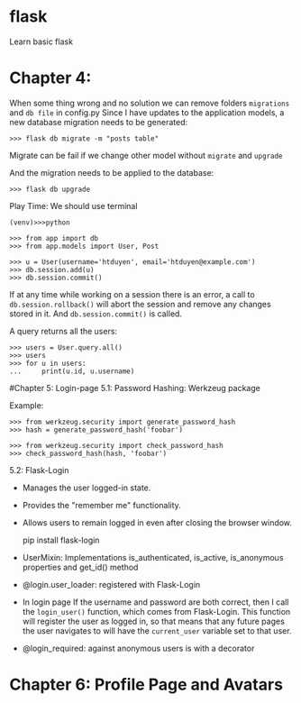 # flask
Learn basic flask

# Chapter 4:
When some thing wrong and no solution we can remove folders ``migrations`` and ``db file`` in config.py
    Since I have updates to the application models, a new database migration needs to be generated:
    
    >>> flask db migrate -m "posts table"
Migrate can be fail if we change other model without ``migrate`` and ``upgrade``

And the migration needs to be applied to the database:
    
    >>> flask db upgrade

Play Time: We should use terminal

    (venv)>>>python    

    >>> from app import db
    >>> from app.models import User, Post

    >>> u = User(username='htduyen', email='htduyen@example.com')
    >>> db.session.add(u)
    >>> db.session.commit()

If at any time while working on a session there is an error, a call to ``db.session.rollback()`` will abort the session and remove any changes stored in it. 
And ``db.session.commit()`` is called.

A query returns all the users:

    >>> users = User.query.all()
    >>> users
    >>> for u in users:
    ...     print(u.id, u.username)


#Chapter 5: Login-page
5.1: Password Hashing:   Werkzeug package

Example: 

    >>> from werkzeug.security import generate_password_hash
    >>> hash = generate_password_hash('foobar')

    >>> from werkzeug.security import check_password_hash
    >>> check_password_hash(hash, 'foobar')

5.2: Flask-Login

* Manages the user logged-in state.
* Provides the "remember me" functionality.
* Allows users to remain logged in even after closing the browser window.


    pip install flask-login

* UserMixin: Implementations is_authenticated, is_active, is_anonymous properties and get_id() method 


* @login.user_loader: registered with Flask-Login

* In login page If the username and password are both correct, then I call the ``login_user()`` function, which comes from Flask-Login. This function will register the user as logged in, so that means that any future pages the user navigates to will have the ``current_user`` variable set to that user.

* @login_required: against anonymous users is with a decorator

# Chapter 6: Profile Page and Avatars
